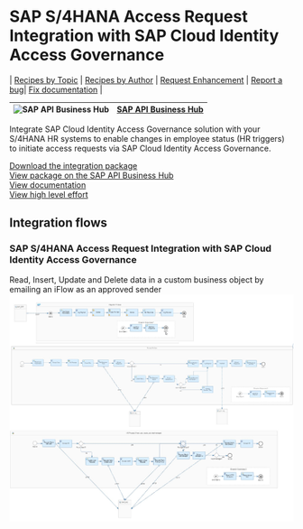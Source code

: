 # SAP S/4HANA Access Request Integration with SAP Cloud Identity Access Governance 

\| [Recipes by Topic](../../readme.md ) \| [Recipes by Author](../../author.md ) \| [Request Enhancement](https://github.com/SAP-samples/cloud-integration-flow/issues/new?assignees=&labels=Recipe%20Fix,enhancement&template=recipe-request.md&title=Improve%20Email%20Integration%20with%20S/4HANA%20Cloud%20Custom%20Business%20Object) \| [Report a bug](https://github.com/SAP-samples/cloud-integration-flow/issues/new?assignees=&labels=Recipe%20Fix,bug&template=bug_report.md&title=Issue%20with%20Email%20Integration%20with%20S/4HANA%20Cloud%20Custom%20Business%20Object)\| [Fix documentation](https://github.com/SAP-samples/cloud-integration-flow/issues/new?assignees=&labels=Recipe%20Fix,documentation&template=bug_report.md&title=Docu%20fix%20Email%20Integration%20with%20S/4HANA%20Cloud%20Custom%20Business%20Object) \| 

 ![SAP API Business Hub](https://github.com/SAPAPIBusinessHub.png?size=50 ) | [SAP API Business Hub](https://api.sap.com/allcommunity) | 
 ----|----| 

Integrate SAP Cloud Identity Access Governance solution with your S/4HANA HR systems to enable changes in employee status (HR triggers) to initiate access requests via SAP Cloud Identity Access Governance.

<p></p>

[Download the integration package](SAPS_4HANAAccessRequestIntegrationwithSAPCloudIdentityAccessGovernance.zip)\
[View package on the SAP API Business Hub](https://api.sap.com/package/saps4hanaaccessrequestintegrationwithsapcloudidentityaccessgovernance)\
[View documentation](SAPS4HANAAccessRequestIntegrationwithSAPCloudIdentityAccessGovernance.pdf)\
[View high level effort](effort.md)
## Integration flows
### SAP S/4HANA Access Request Integration with SAP Cloud Identity Access Governance 
Read, Insert, Update and Delete data in a custom business object by emailing an iFlow as an approved sender \
 ![input-image](IFlow_SAP_S4HANA_Access_Request_Integration_with_SAP_IAG.jpg)
